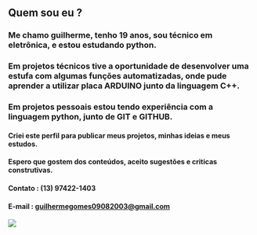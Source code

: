 ## Quem sou eu ?

### Me chamo guilherme, tenho 19 anos, sou técnico em eletrônica, e estou estudando python.

### Em projetos técnicos tive a oportunidade de desenvolver uma estufa com algumas funções automatizadas, onde pude aprender a utilizar placa ARDUINO junto da linguagem C++.

### Em projetos pessoais estou tendo experiência com a linguagem python, junto de GIT e GITHUB.

#### Criei este perfil para publicar meus projetos, minhas ideias e meus estudos.

#### Espero que gostem dos conteúdos, aceito sugestões e criticas construtivas. 

#### Contato : (13) 97422-1403

#### E-mail : guilhermegomes09082003@gmail.com

<div>
    <a href="https://www.linkedin.com/in/guilherme-gomes013/" target="_blank"><img src="https://img.shields.io/badge/-LinkedIn-%230077B5?style=for-the-badge&logo=linkedin&logoColor=white" target="_blank"></a>
     <img align="center" alt="Guilherme-Python"src="https://img.shields.io/badge/python-3670A0?style=for-the-badge&logo=python&logoColor=ffdd54>
     <img align="center" alt="Guilherme-Python"src="https://img.shields.io/badge/c++-%2300599C.svg?style=for-the-badge&logo=c%2B%2B&logoColor=white>
  </div>
  
 
